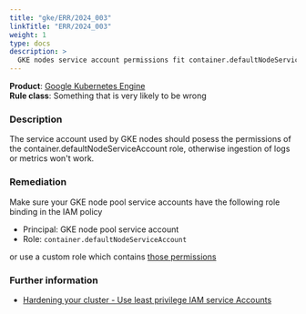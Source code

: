 ```yaml
---
title: "gke/ERR/2024_003"
linkTitle: "ERR/2024_003"
weight: 1
type: docs
description: >
  GKE nodes service account permissions fit container.defaultNodeServiceAccount role
---
```


**Product**: [Google Kubernetes Engine](https://cloud.google.com/kubernetes-engine)\
**Rule class**: Something that is very likely to be wrong

### Description

The service account used by GKE nodes should posess the permissions of the container.defaultNodeServiceAccount role,
otherwise ingestion of logs or metrics won't work.

### Remediation

Make sure your GKE node pool service accounts have the following role binding in the IAM policy

- Principal: GKE node pool service account
- Role: `container.defaultNodeServiceAccount`

or use a custom role which
contains [those permissions](https://cloud.google.com/iam/docs/understanding-roles#container.defaultNodeServiceAccount)

### Further information

- [Hardening your cluster - Use least privilege IAM service Accounts](https://cloud.google.com/linhttps://cloud.google.com/kubernetes-engine/docs/how-to/hardening-your-cluster#use_least_privilege_sa)
